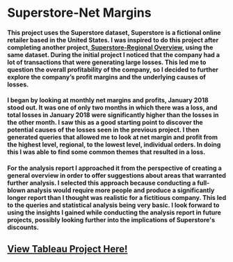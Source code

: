 # Superstore-Net Margins
#### This project uses the Superstore dataset, Superstore is a fictional online retailer based in the United States. I was inspired to do this project after completing another project,<a href="https://github.com/TyRoberts/Superstore-Regional_Overview"> Superstore-Regional Overview</a>, using the same dataset. During the initial project I noticed that the company had a lot of transactions that were generating large losses. This led me to question the overall profitability of the company, so I decided to further explore the company’s profit margins and the underlying causes of losses. 
#### I began by looking at monthly net margins and profits, January 2018 stood out. It was one of only two months in which there was a loss, and total losses in January 2018 were significantly higher than the losses in the other month. I saw this as a good starting point to discover the potential causes of the losses seen in the previous project. I then generated queries that allowed me to look at net margin and profit from the highest level, regional, to the lowest level, individual orders. In doing this I was able to find some common themes that resulted in a loss. 
#### For the analysis report I approached it from the perspective of creating a general overview in order to offer suggestions about areas that warranted further analysis. I selected this approach because conducting a full-blown analysis would require more people and produce a significantly longer report than I thought was realistic for a fictitious company. This led to the queries and statistical analysis being very basic. I look forward to using the insights I gained while conducting the analysis report in future projects, possibly looking further into the implications of Superstore's discounts.
## <a href="https://public.tableau.com/app/profile/tyrell.roberts/viz/NetMargin-CurrentProject/NetMarginOverview"> View Tableau Project Here!</a>      
